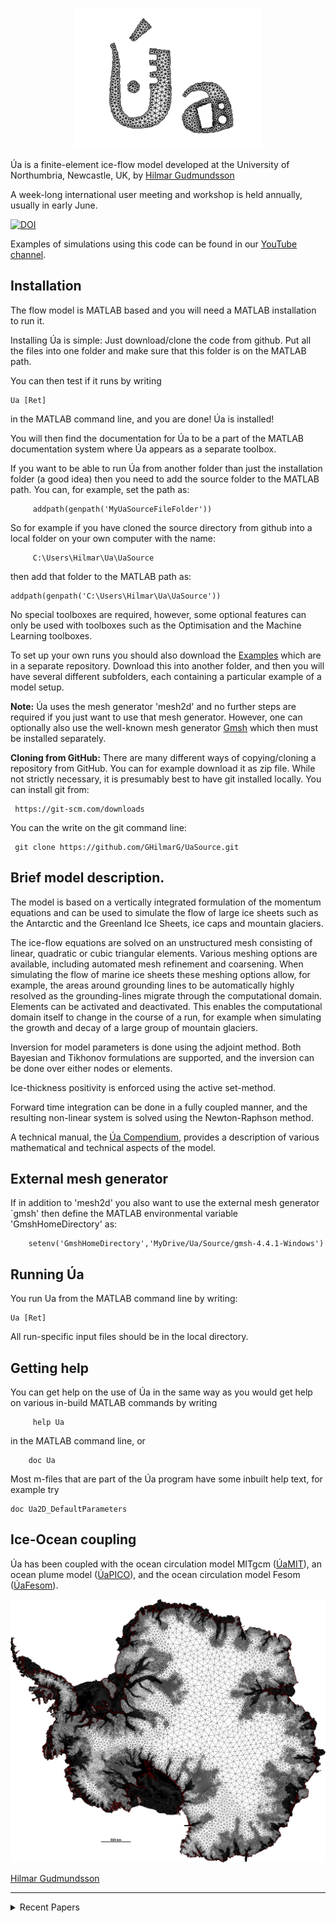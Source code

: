 




<p align="center">
  <img src = "UaLogo.png" width="300">
</p>



Úa is a finite-element ice-flow model developed at the University of
Northumbria, Newcastle, UK, by [Hilmar
Gudmundsson](https://www.northumbria.ac.uk/about-us/our-staff/g/hilmar-gudmundsson/)


A week-long international user meeting and workshop is held annually, usually in early June. 


[![DOI](https://zenodo.org/badge/DOI/10.5281/zenodo.3706624.svg)](https://doi.org/10.5281/zenodo.3706624)

Examples of simulations using this code can be found in our [YouTube
channel](https://www.youtube.com/channel/UCO8NHJqmgg_bwJx0xKJDwcA).

## Installation


The flow model is MATLAB based and you will need a MATLAB installation to run it.

Installing Úa is simple: Just download/clone the code from github. Put
all the files into one folder and make sure that this folder is on the
MATLAB path.

You can then test if it runs by writing

```
Ua [Ret]
```

in the MATLAB command line, and you are done! Úa is installed!

You will then find the documentation for Úa to be a part of the MATLAB
documentation system where Úa appears as a separate toolbox.

If you want to be able to run Úa from another folder than just the
installation folder (a good idea) then you need to add the source
folder to the MATLAB path. You can, for example, set the path as:

```
     addpath(genpath('MyUaSourceFileFolder'))
```

So for example if you have cloned the source directory from github into a local folder on your own computer with the name:

```
     C:\Users\Hilmar\Ua\UaSource
```

then add that folder to the MATLAB path as:

```
addpath(genpath('C:\Users\Hilmar\Ua\UaSource'))
```

No special toolboxes are required, however, some optional features can
only be used with toolboxes such as the Optimisation and the Machine
Learning toolboxes.


To set up your own runs you should also download the
[Examples](https://github.com/GHilmarG/UaExamples) which are in a
separate repository.  Download this into another folder, and then you
will have several different subfolders, each containing a particular
example of a model setup.


**Note:** Úa uses the mesh generator 'mesh2d' and no further steps are
  required if you just want to use that mesh generator. However, one
  can optionally also use the well-known mesh generator
  [Gmsh](http://gmsh.info) which then must be installed separately. 

**Cloning from GitHub:** There are many different ways of
copying/cloning a repository from GitHub. You can for example download
it as zip file.  While not strictly necessary, it is presumably best
to have git installed locally. You can install git from:
 
     https://git-scm.com/downloads

You can the write on the git command line:

     git clone https://github.com/GHilmarG/UaSource.git



## Brief model description.

The model is based on a vertically integrated formulation of the
momentum equations and can be used to simulate the flow of large ice
sheets such as the Antarctic and the Greenland Ice Sheets, ice caps
and mountain glaciers.

The ice-flow equations are solved on an unstructured mesh consisting
of linear, quadratic or cubic triangular elements. Various meshing
options are available, including automated mesh refinement and
coarsening. When simulating the flow of marine ice sheets these
meshing options allow, for example, the areas around grounding lines
to be automatically highly resolved as the grounding-lines migrate
through the computational domain. Elements can be activated and
deactivated. This enables the computational domain itself to change in
the course of a run, for example when simulating the growth and decay
of a large group of mountain glaciers.

Inversion for model parameters is done using the adjoint method. Both
Bayesian and Tikhonov formulations are supported, and the inversion
can be done over either nodes or elements.

Ice-thickness positivity is enforced using the active set-method. 

Forward time integration can be done in a fully coupled manner, and
the resulting non-linear system is solved using the Newton-Raphson
method.

A technical manual, the [Úa
Compendium](https://github.com/GHilmarG/UaSource/blob/master/UaCompendium.pdf),
provides a description of various mathematical and technical aspects
of the model.


## External mesh generator

If in addition to 'mesh2d' you also want to use the external mesh
generator `gmsh' then define the MATLAB environmental variable
'GmshHomeDirectory' as:


```
    setenv('GmshHomeDirectory','MyDrive/Ua/Source/gmsh-4.4.1-Windows')
```


## Running Úa

You run Ua from the MATLAB command line by writing:

```
Ua [Ret]
```

All run-specific input files should be in the local directory. 


##  Getting help

  You can get help on the use of Úa in the same way as you would get help on
  various in-build MATLAB commands by writing 

```
     help Ua  
```

in the MATLAB command line,  or 

```
    doc Ua 
```

Most m-files that are part of the Úa program have some inbuilt help text, for example try 

    doc Ua2D_DefaultParameters



## Ice-Ocean coupling 


Úa has been coupled with the ocean circulation model MITgcm
([ÚaMIT](https://github.com/knaughten/UaMITgcm)), an ocean plume model
([ÚaPICO](https://github.com/shrrosier/PICO_Ua)), and the ocean circulation model Fesom
([ÚaFesom](https://github.com/kuechenrole/ua-fesom/tree/master)).

![](AntarcticaMesh.png)

[Hilmar Gudmundsson](mailto:hilmar.gudmundsson@northumbria.ac.uk)


------------------


<details> 
  <summary> Recent Papers </summary>

<br /> <br />

  Naughten, K. A., De Rydt, J., Rosier, S. H. R., Jenkins, A.,
  Holland, P. R., & Ridley, J. K. (2021). Two-timescale response of a
  large Antarctic ice shelf to climate change. Nature Communications,
  12(1).  https://doi.org/10.1038/s41467-021-22259-0
  
<br /> <br />

  Jones, R. S., Gudmundsson, G. H., Mackintosh, A. N., McCormack,
  F. S., & Whitmore, R. J. (2021). Ocean‐Driven and
  Topography‐Controlled Nonlinear Glacier Retreat During the Holocene:
  Southwestern Ross Sea, Antarctica. Geophysical Research Letters,
  48(5), 1–10. https://doi.org/10.1029/2020GL091454 
  
<br /> <br />

  De Rydt, J., Reese, R., Paolo, F. S., & Gudmundsson,
  G. H. (2021). Drivers of Pine Island Glacier speed-up between 1996
  and 2016. The Cryosphere, 15(1),
  113–132. https://doi.org/10.5194/tc-15-113-2021 

<br /> <br />


 Rosier, S. H. R., Reese, R., Donges, J. F., De Rydt, J., Gudmundsson,
 G. H., & Winkelmann, R. (2021). The tipping points and early warning
 indicators for Pine Island Glacier, West Antarctica. The Cryosphere,
 15(3), 1501–1516. https://doi.org/10.5194/tc-15-1501-2021
 
<br /> <br />

  Hill, E. A., Gudmundsson, G. H., Carr, J. R., Stokes, C. R., & King,
  H. M. (2020). Twenty-first century response of Petermann Glacier,
  northwest Greenland to ice shelf loss. Journal of Glaciology,
  1–11. https://doi.org/10.1017/jog.2020.97 
  
<br /> <br />

  Ranganathan, M., Minchew, B., Meyer, C. R., & Gudmundsson,
  G. H. (2020). A new approach to inferring basal drag and ice
  rheology in ice streams, with applications to West Antarctic Ice
  Streams. Journal of Glaciology,
  1–14. https://doi.org/10.1017/jog.2020.95 
  
<br /> <br />

  De Rydt, J., Gudmundsson, G. H., Nagler, T., & Wuite,
  J. (2019). Calving cycle of the Brunt Ice Shelf, Antarctica, driven
  by changes in ice shelf geometry. The Cryosphere, 13(10),
  2771–2787. https://doi.org/10.5194/tc-13-2771-2019  
  
<br /> <br />

  Gudmundsson, G. H., Paolo, F. S., Adusumilli, S., & Fricker,
  H. A. (2019). Instantaneous Antarctic ice sheet mass loss driven by
  thinning ice shelves. Geophysical Research Letters, 46(23),
  13903–13909. https://doi.org/10.1029/2019GL085027 

<br /> <br />

  De Rydt, J., Gudmundsson, G. H., Nagler, T., Wuite, J., & King,
  E. C. (2018). Recent rift formation and impact on the structural
  integrity of the Brunt Ice Shelf, East Antarctica. The Cryosphere,
  12(2), 505–520. https://doi.org/10.5194/tc-12-505-2081 


<br /> <br />

  Reese, R., Gudmundsson, G. H., Levermann, A., & Winkelmann,
  R. (2018). The far reach of ice-shelf thinning in Antarctica. Nature
  Climate Change, 8(1),
  53–57. https://doi.org/10.1038/s41558-017-0020-x

  <br /> <br />
  


  Reese, R., Winkelmann, R., & Gudmundsson,
  G. H. (2018). Grounding-line flux formula applied as a flux
  condition in numerical simulations fails for buttressed Antarctic
  ice streams. The Cryosphere, 12(10),
  3229–3242. https://doi.org/10.5194/tc-12-3229-2018 <br />
  


</details>

